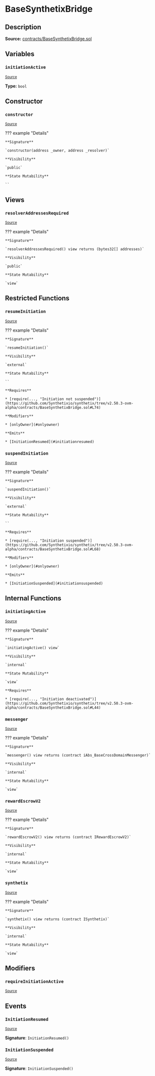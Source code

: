 # BaseSynthetixBridge

## Description

**Source:** [contracts/BaseSynthetixBridge.sol](https://github.com/Synthetixio/synthetix/tree/v2.50.3-ovm-alpha/contracts/BaseSynthetixBridge.sol)

## Variables

### `initiationActive`

<sub>[Source](https://github.com/Synthetixio/synthetix/tree/v2.50.3-ovm-alpha/contracts/BaseSynthetixBridge.sol#L21)</sub>

**Type:** `bool`

## Constructor

### `constructor`

<sub>[Source](https://github.com/Synthetixio/synthetix/tree/v2.50.3-ovm-alpha/contracts/BaseSynthetixBridge.sol#L25)</sub>

??? example "Details"

    **Signature**

    `constructor(address _owner, address _resolver)`

    **Visibility**

    `public`

    **State Mutability**

    ``

## Views

### `resolverAddressesRequired`

<sub>[Source](https://github.com/Synthetixio/synthetix/tree/v2.50.3-ovm-alpha/contracts/BaseSynthetixBridge.sol#L49)</sub>

??? example "Details"

    **Signature**

    `resolverAddressesRequired() view returns (bytes32[] addresses)`

    **Visibility**

    `public`

    **State Mutability**

    `view`

## Restricted Functions

### `resumeInitiation`

<sub>[Source](https://github.com/Synthetixio/synthetix/tree/v2.50.3-ovm-alpha/contracts/BaseSynthetixBridge.sol#L73)</sub>

??? example "Details"

    **Signature**

    `resumeInitiation()`

    **Visibility**

    `external`

    **State Mutability**

    ``

    **Requires**

    * [require(..., "Initiation not suspended")](https://github.com/Synthetixio/synthetix/tree/v2.50.3-ovm-alpha/contracts/BaseSynthetixBridge.sol#L74)

    **Modifiers**

    * [onlyOwner](#onlyowner)

    **Emits**

    * [InitiationResumed](#initiationresumed)

### `suspendInitiation`

<sub>[Source](https://github.com/Synthetixio/synthetix/tree/v2.50.3-ovm-alpha/contracts/BaseSynthetixBridge.sol#L67)</sub>

??? example "Details"

    **Signature**

    `suspendInitiation()`

    **Visibility**

    `external`

    **State Mutability**

    ``

    **Requires**

    * [require(..., "Initiation suspended")](https://github.com/Synthetixio/synthetix/tree/v2.50.3-ovm-alpha/contracts/BaseSynthetixBridge.sol#L68)

    **Modifiers**

    * [onlyOwner](#onlyowner)

    **Emits**

    * [InitiationSuspended](#initiationsuspended)

## Internal Functions

### `initiatingActive`

<sub>[Source](https://github.com/Synthetixio/synthetix/tree/v2.50.3-ovm-alpha/contracts/BaseSynthetixBridge.sol#L43)</sub>

??? example "Details"

    **Signature**

    `initiatingActive() view`

    **Visibility**

    `internal`

    **State Mutability**

    `view`

    **Requires**

    * [require(..., "Initiation deactivated")](https://github.com/Synthetixio/synthetix/tree/v2.50.3-ovm-alpha/contracts/BaseSynthetixBridge.sol#L44)

### `messenger`

<sub>[Source](https://github.com/Synthetixio/synthetix/tree/v2.50.3-ovm-alpha/contracts/BaseSynthetixBridge.sol#L31)</sub>

??? example "Details"

    **Signature**

    `messenger() view returns (contract iAbs_BaseCrossDomainMessenger)`

    **Visibility**

    `internal`

    **State Mutability**

    `view`

### `rewardEscrowV2`

<sub>[Source](https://github.com/Synthetixio/synthetix/tree/v2.50.3-ovm-alpha/contracts/BaseSynthetixBridge.sol#L39)</sub>

??? example "Details"

    **Signature**

    `rewardEscrowV2() view returns (contract IRewardEscrowV2)`

    **Visibility**

    `internal`

    **State Mutability**

    `view`

### `synthetix`

<sub>[Source](https://github.com/Synthetixio/synthetix/tree/v2.50.3-ovm-alpha/contracts/BaseSynthetixBridge.sol#L35)</sub>

??? example "Details"

    **Signature**

    `synthetix() view returns (contract ISynthetix)`

    **Visibility**

    `internal`

    **State Mutability**

    `view`

## Modifiers

### `requireInitiationActive`

<sub>[Source](https://github.com/Synthetixio/synthetix/tree/v2.50.3-ovm-alpha/contracts/BaseSynthetixBridge.sol#L60)</sub>

## Events

### `InitiationResumed`

<sub>[Source](https://github.com/Synthetixio/synthetix/tree/v2.50.3-ovm-alpha/contracts/BaseSynthetixBridge.sol#L83)</sub>

**Signature**: `InitiationResumed()`

### `InitiationSuspended`

<sub>[Source](https://github.com/Synthetixio/synthetix/tree/v2.50.3-ovm-alpha/contracts/BaseSynthetixBridge.sol#L81)</sub>

**Signature**: `InitiationSuspended()`
